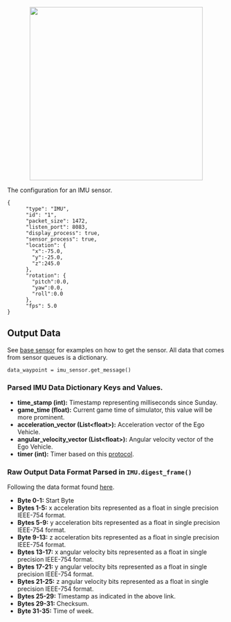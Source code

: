 <p align="center">
<img src="https://github.com/monoDriveIO/Client/raw/master/WikiPhotos/imusensor.PNG" width="400" height="400" />
</p>

The configuration for an IMU sensor.

```
{
      "type": "IMU",
      "id": "1",
      "packet_size": 1472,
      "listen_port": 8083,
      "display_process": true,
      "sensor_process": true,
      "location": {
        "x":-75.0,
        "y":-25.0,
        "z":245.0
      },
      "rotation": {
        "pitch":0.0,
        "yaw":0.0,
        "roll":0.0
      },
      "fps": 5.0
}
```

## Output Data
See [base sensor](Base-Sensor.md) for examples on how to get the sensor. All data that comes from sensor queues is a dictionary.

`data_waypoint = imu_sensor.get_message()`

### Parsed IMU Data Dictionary Keys and Values.

- **time_stamp (int):** Timestamp representing milliseconds since Sunday.
- **game_time (float):** Current game time of simulator, this value will be more prominent.
- **acceleration_vector (List<float<float>>):** Acceleration vector of the Ego Vehicle.
- **angular_velocity_vector (List<float<float>>):** Angular velocity vector of the Ego Vehicle. 
- **timer (int):** Timer based on this [protocol](http://files.microstrain.com/dcp/Inertia-Link-3DM-GX2-data-communications-protocol.pdf).

### Raw Output Data Format Parsed in `IMU.digest_frame()`

Following the data format found [here](http://files.microstrain.com/dcp/Inertia-Link-3DM-GX2-data-communications-protocol.pdf).

- **Byte 0-1:** Start Byte
- **Bytes 1-5:** x acceleration bits represented as a float in single precision IEEE-754 format.
- **Bytes 5-9:** y acceleration bits represented as a float in single precision IEEE-754 format.
- **Byte 9-13:** z acceleration bits represented as a float in single precision IEEE-754 format.
- **Bytes 13-17:** x angular velocity bits represented as a float in single precision IEEE-754 format.
- **Bytes 17-21:** y angular velocity bits represented as a float in single precision IEEE-754 format.
- **Bytes 21-25:** z angular velocity bits represented as a float in single precision IEEE-754 format.
- **Bytes 25-29:** Timestamp as indicated in the above link.
- **Bytes 29-31:** Checksum.
- **Byte 31-35:** Time of week.